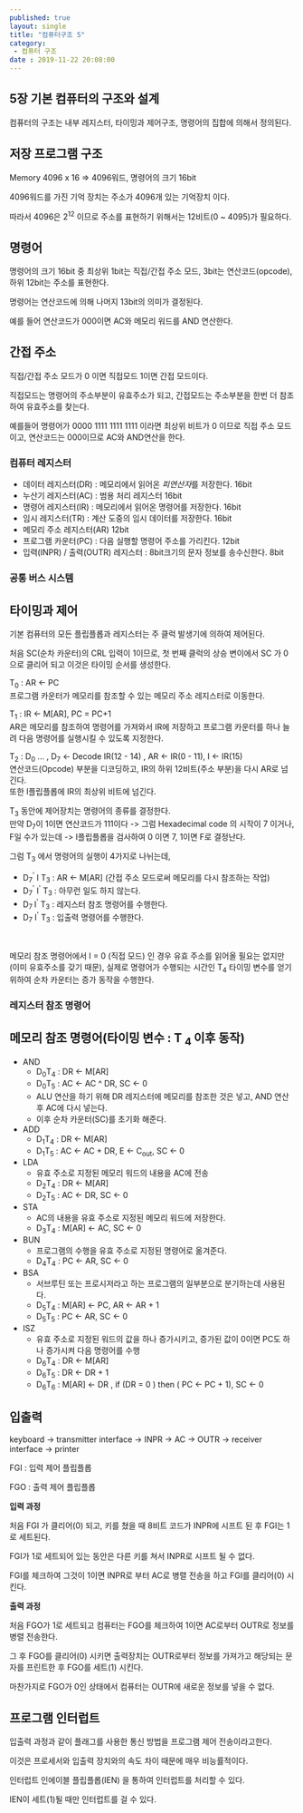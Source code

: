 ```yaml
---
published: true
layout: single
title: "컴퓨터구조 5"
category:
 - 컴퓨터 구조
date : 2019-11-22 20:08:00
---
```


## 5장 기본 컴퓨터의 구조와 설계

컴퓨터의 구조는 내부 레지스터, 타이밍과 제어구조, 명령어의 집합에 의해서 정의된다.



## 저장 프로그램 구조

Memory 4096 x 16 => 4096워드, 명령어의 크기 16bit

4096워드를 가진 기억 장치는 주소가 4096개 있는 기억장치 이다.

따라서 4096은 2<sup>12</sup> 이므로 주소를 표현하기 위해서는 12비트(0 ~ 4095)가 필요하다.



## 명령어

명령어의 크기 16bit 중 최상위 1bit는 직접/간접 주소 모드, 3bit는 연산코드(opcode), 하위 12bit는 주소를 표현한다.

명령어는 연산코드에 의해 나머지 13bit의 의미가 결정된다.

예를 들어 연산코드가 000이면 AC와 메모리 워드를 AND 연산한다.



## 간접 주소

직접/간접 주소 모드가 0 이면 직접모드 1이면 간접 모드이다.

직접모드는 명령어의 주소부분이 유효주소가 되고, 간접모드는 주소부분을 한번 더 참조하여 유효주소를 찾는다.

예를들어 명령어가 0000 1111 1111 1111 이라면 최상위 비트가 0 이므로 직접 주소 모드이고, 연산코드는 000이므로 AC와 AND연산을 한다.



### 컴퓨터 레지스터

- 데이터 레지스터(DR) : 메모리에서 읽어온 *피연산자*를 저장한다. 16bit
- 누산기 레지스터(AC) : 범용 처리 레지스터 16bit
- 명령어 레지스터(IR) : 메모리에서 읽어온 명령어를 저장한다. 16bit
- 임시 레지스터(TR) : 계산 도중의 임시 데이터를 저장한다. 16bit
- 메모리 주소 레지스터(AR) 12bit
- 프로그램 카운터(PC) : 다음 실행할 명령어 주소를 가리킨다. 12bit
- 입력(INPR) / 출력(OUTR) 레지스터 : 8bit크기의 문자 정보를 송수신한다. 8bit



### 공통 버스 시스템



## 타이밍과 제어

기본 컴퓨터의 모든 플립플롭과 레지스터는 주 클럭 발생기에 의하여 제어된다.

처음 SC(순차 카운터)의 CRL 입력이 1이므로, 첫 번째 클럭의 상승 변이에서 SC 가 0 으로 클리어 되고 이것은 타이밍 순서를 생성한다.

T<sub>0</sub> : AR <- PC<br/>
프로그램 카운터가 메모리를 참조할 수 있는 메모리 주소 레지스터로 이동한다.<br/>



T<sub>1</sub> : IR <- M[AR], PC = PC+1<br/>
AR은 메모리를 참조하여 명령어를 가져와서 IR에 저장하고 프로그램 카운터를 하나 늘려 다음 명령어를 실행시킬 수 있도록 지정한다.<br/>



T<sub>2</sub> : D<sub>0</sub> ... , D<sub>7</sub> <- Decode IR(12 - 14) , AR <- IR(0 - 11), I <- IR(15)<br/>
연산코드(Opcode) 부분을 디코딩하고, IR의 하위 12비트(주소 부분)을 다시 AR로 넘긴다.<br/>
또한 I플립플롭에 IR의 최상위 비트에 넘긴다.<br/>



T<sub>3</sub> 동안에 제어장치는 명령어의 종류를 결정한다.<br/>
만약 D<sub>7</sub>이 1이면 연산코드가 111이다 -> 그럼 Hexadecimal code 의 시작이 7 이거나, F일 수가 있는데 -> I플립플롭을 검사하여 0 이면 7, 1이면 F로 결정난다.<br/>



그럼 T<sub>3</sub> 에서 명령어의 실행이 4가지로 나뉘는데,

- D<sub>7</sub><sup>'</sup> I T<sub>3</sub> : AR <- M[AR] (간접 주소 모드로써 메모리를 다시 참조하는 작업)
- D<sub>7</sub><sup>'</sup> I<sup>'</sup> T<sub>3</sub> : 아무런 일도 하지 않는다.
- D<sub>7 </sub>I<sup>'</sup> T<sub>3</sub> : 레지스터 참조 명령어를 수행한다.
- D<sub>7</sub> I<sup>'</sup> T<sub>3</sub> : 입출력 명령어를 수행한다.

<br/>

메모리 참조 명령어에서 I = 0 (직접 모드) 인 경우 유효 주소를 읽어올 필요는 없지만(이미 유효주소를 갖기 때문), 실제로 명령어가 수행되는 시간인 T<sub>4</sub> 타이밍 변수를 얻기 위하여 순차 카운터는 증가 동작을 수행한다.



### 레지스터 참조 명령어



## 메모리 참조 명령어(타이밍 변수 : T <sub>4  </sub> 이후 동작)

- AND
  - D<sub>0</sub>T<sub>4</sub> : DR <- M[AR]
  - D<sub>0</sub>T<sub>5</sub> : AC <- AC ^ DR, SC <- 0
  - ALU 연산을 하기 위해 DR 레지스터에 메모리를 참조한 것은 넣고, AND 연산 후 AC에 다시 넣는다.
  - 이후 순차 카운터(SC)를 초기화 해준다.
- ADD
  - D<sub>1</sub>T<sub>4</sub> : DR <- M[AR]
  - D<sub>1</sub>T<sub>5</sub> : AC <- AC + DR, E <- C<sub>out</sub>, SC <- 0
- LDA
  - 유효 주소로 지정된 메모리 워드의 내용을 AC에 전송
  - D<sub>2</sub>T<sub>4</sub> : DR <- M[AR]
  - D<sub>2</sub>T<sub>5</sub> : AC <- DR, SC <- 0
- STA
  - AC의 내용을 유효 주소로 지정된 메모리 워드에 저장한다.
  - D<sub>3</sub>T<sub>4</sub> : M[AR] <- AC, SC <- 0
- BUN
  - 프로그램의 수행을 유효 주소로 지정된 명령어로 옮겨준다.
  - D<sub>4</sub>T<sub>4</sub> : PC <- AR, SC <- 0
- BSA
  - 서브루틴 또는 프로시저라고 하는 프로그램의 일부분으로 분기하는데 사용된다.
  - D<sub>5</sub>T<sub>4</sub> : M[AR] <- PC, AR <- AR + 1
  - D<sub>5</sub>T<sub>5</sub> : PC <- AR, SC <- 0
- ISZ
  - 유효 주소로 지정된 워드의 값을 하나 증가시키고, 증가된 값이 0이면 PC도 하나 증가시켜 다음 명령어를 수행
  - D<sub>6</sub>T<sub>4</sub> : DR <- M[AR]
  - D<sub>6</sub>T<sub>5</sub> : DR <- DR + 1
  - D<sub>6</sub>T<sub>6</sub> : M[AR] <- DR , if (DR = 0 ) then ( PC <- PC + 1), SC <- 0



## 입출력

keyboard -> transmitter interface -> INPR -> AC -> OUTR -> receiver interface -> printer

FGI : 입력 제어 플립플롭

FGO : 출력 제어 플립플롭



**입력 과정**

처음 FGI 가 클리어(0) 되고, 키를 쳤을 때 8비트 코드가 INPR에 시프트 된 후 FGI는 1로 세트된다.

FGI가 1로 세트되어 있는 동안은 다른 키를 쳐서 INPR로 시프트 될 수 없다.

FGI를 체크하여 그것이 1이면 INPR로 부터 AC로 병렬 전송을 하고 FGI를 클리어(0) 시킨다.



**출력 과정**

처음 FGO가 1로 세트되고 컴퓨터는 FGO를 체크하여 1이면 AC로부터 OUTR로 정보를 병렬 전송한다.

그 후 FGO를 클리어(0) 시키면 출력장치는 OUTR로부터 정보를 가져가고 해당되는 문자를 프린트한 후 FGO를 세트(1) 시킨다.

마찬가지로 FGO가 0인 상태에서 컴퓨터는 OUTR에 새로운 정보를 넣을 수 없다.



## 프로그램 인터럽트

입출력 과정과 같이 플래그를 사용한 통신 방법을 프로그램 제어 전송이라고한다.

이것은 프로세서와 입출력 장치와의 속도 차이 때문에 매우 비능률적이다.

인터럽트 인에이블 플립플롭(IEN) 을 통하여 인터럽트를 처리할 수 있다.

IEN이 세트(1)될 때만 인터럽트를 걸 수 있다.